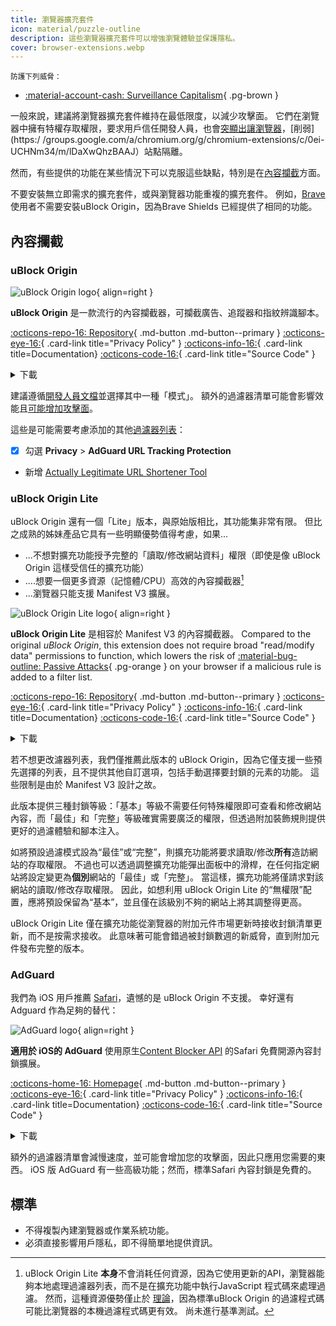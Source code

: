 ```yaml
---
title: 瀏覽器擴充套件
icon: material/puzzle-outline
description: 這些瀏覽器擴充套件可以增強瀏覽體驗並保護隱私。
cover: browser-extensions.webp
---
```


<small>防護下列威脅：</small>

- [:material-account-cash: Surveillance Capitalism](basics/common-threats.md#surveillance-as-a-business-model){ .pg-brown }

一般來說，建議將瀏覽器擴充套件維持在最低限度，以減少攻擊面。 它們在瀏覽器中擁有特權存取權限，要求用戶信任開發人員，也會[突顯出讓瀏覽器](https://en.wikipedia.org/wiki/Device_fingerprint#Browser_fingerprint)，[削弱](https:/ /groups.google.com/a/chromium.org/g/chromium-extensions/c/0ei-UCHNm34/m/lDaXwQhzBAAJ）站點隔離。

然而，有些提供的功能在某些情況下可以克服這些缺點，特別是在[內容攔截](basics/common-threats.md#mass-surveillance-programs)方面。

不要安裝無立即需求的擴充套件，或與瀏覽器功能重複的擴充套件。 例如，[Brave](desktop-browsers.md#brave)使用者不需要安裝uBlock Origin，因為Brave Shields 已經提供了相同的功能。

## 內容攔截

### uBlock Origin

<div class="admonition recommendation" markdown>

![uBlock Origin logo](assets/img/browsers/ublock_origin.svg){ align=right }

**uBlock Origin** 是一款流行的內容攔截器，可攔截廣告、追蹤器和指紋辨識腳本。

[:octicons-repo-16: Repository](https://github.com/gorhill/uBlock#readme){ .md-button .md-button--primary }
[:octicons-eye-16:](https://github.com/gorhill/uBlock/wiki/Privacy-policy){ .card-link title="Privacy Policy" }
[:octicons-info-16:](https://github.com/gorhill/uBlock/wiki){ .card-link title=Documentation}
[:octicons-code-16:](https://github.com/gorhill/uBlock){ .card-link title="Source Code" }

<details class="downloads" markdown>
<summary>下載</summary>

- [:simple-firefoxbrowser: Firefox](https://addons.mozilla.org/firefox/addon/ublock-origin)
- [:simple-googlechrome: Chrome](https://chrome.google.com/webstore/detail/ublock-origin/cjpalhdlnbpafiamejdnhcphjbkeiagm)
- [:fontawesome-brands-edge: Edge](https://microsoftedge.microsoft.com/addons/detail/ublock-origin/odfafepnkmbhccpbejgmiehpchacaeak)

</details>

</div>

建議遵循[開發人員文檔](https://github.com/gorhill/uBlock/wiki/Blocking-mode)並選擇其中一種「模式」。 額外的過濾器清單可能會影響效能且[可能增加攻擊面](https://portswigger.net/research/ublock-i-exfiltrate-exploiting-ad-blockers-with-css)。

這些是可能需要考慮添加的其他[過濾器列表](https://github.com/gorhill/uBlock/wiki/Dashboard:-Filter-lists)：

- [x] 勾選 **Privacy** > **AdGuard URL Tracking Protection**
- 新增 [Actually Legitimate URL Shortener Tool](https://raw.githubusercontent.com/DandelionSprout/adfilt/master/LegitimateURLShortener.txt)

### uBlock Origin Lite

uBlock Origin 還有一個「Lite」版本，與原始版相比，其功能集非常有限。 但比之成熟的姊妹產品它具有一些明顯優勢值得考慮，如果...

- ...不想對擴充功能授予完整的「讀取/修改網站資料」權限（即使是像 uBlock Origin 這樣受信任的擴充功能）
- ....想要一個更多資源（記憶體/CPU）高效的內容攔截器[^1]
- ...瀏覽器只能支援 Manifest V3 擴展。

<div class="admonition recommendation" markdown>

![uBlock Origin Lite logo](assets/img/browsers/ublock_origin_lite.svg){ align=right }

**uBlock Origin Lite** 是相容於 Manifest V3 的內容攔截器。 Compared to the original _uBlock Origin_, this extension does not require broad "read/modify data" permissions to function, which lowers the risk of [:material-bug-outline: Passive Attacks](basics/common-threats.md#security-and-privacy){ .pg-orange } on your browser if a malicious rule is added to a filter list.

[:octicons-repo-16: Repository](https://github.com/uBlockOrigin/uBOL-home#readme){ .md-button .md-button--primary }
[:octicons-eye-16:](https://github.com/uBlockOrigin/uBOL-home/wiki/Privacy-policy){ .card-link title="Privacy Policy" }
[:octicons-info-16:](https://github.com/uBlockOrigin/uBOL-home/wiki){ .card-link title=Documentation}
[:octicons-code-16:](https://github.com/gorhill/uBlock/tree/master/platform/mv3){ .card-link title="Source Code" }

<details class="downloads" markdown>
<summary>下載</summary>

- [:simple-firefoxbrowser: Firefox](https://addons.mozilla.org/addon/ublock-origin-lite)
- [:simple-googlechrome: Chrome](https://chrome.google.com/webstore/detail/ublock-origin-lite/ddkjiahejlhfcafbddmgiahcphecmpfh)

</details>

</div>

若不想更改濾器列表，我們僅推薦此版本的 uBlock Origin，因為它僅支援一些預先選擇的列表，且不提供其他自訂選項，包括手動選擇要封鎖的元素的功能。 這些限制是由於 Manifest V3 設計之故。

此版本提供三種封鎖等級：「基本」等級不需要任何特殊權限即可查看和修改網站內容，而「最佳」和「完整」等級確實需要廣泛的權限，但透過附加裝飾規則提供更好的過濾體驗和腳本注入。

如將預設過濾模式設為“最佳”或“完整”，則擴充功能將要求讀取/修改**所有**造訪網站的存取權限。 不過也可以透過調整擴充功能彈出面板中的滑桿，在任何指定網站將設定變更為**個別**網站的「最佳」或「完整」。 當這樣，擴充功能將僅請求對該網站的讀取/修改存取權限。 因此，如想利用 uBlock Origin Lite 的“無權限”配置，應將預設保留為“基本”，並且僅在該級別不夠的網站上將其調整得更高。

uBlock Origin Lite 僅在擴充功能從瀏覽器的附加元件市場更新時接收封鎖清單更新，而不是按需求接收。 此意味著可能會錯過被封鎖數週的新威脅，直到附加元件發布完整的版本。

### AdGuard

我們為 iOS 用戶推薦 [Safari](mobile-browsers.md#safari)，遺憾的是 uBlock Origin 不支援。 幸好還有 Adguard 作為足夠的替代：

<div class="admonition recommendation" markdown>

![AdGuard logo](assets/img/browsers/adguard.svg){ align=right }

**適用於 iOS的 AdGuard** 使用原生[Content Blocker API](https://developer.apple.com/documentation/safariservices/creating_a_content_blocker) 的Safari 免費開源內容封鎖擴展。

[:octicons-home-16: Homepage](https://adguard.com/en/adguard-ios/overview.html){ .md-button .md-button--primary }
[:octicons-eye-16:](https://adguard.com/privacy/ios.html){ .card-link title="Privacy Policy" }
[:octicons-info-16:](https://kb.adguard.com/ios){ .card-link title=Documentation}
[:octicons-code-16:](https://github.com/AdguardTeam/AdguardForiOS){ .card-link title="Source Code" }

<details class="downloads" markdown>
<summary>下載</summary>

- [:simple-appstore: App Store](https://apps.apple.com/app/id1047223162)

</details>

</div>

額外的過濾器清單會減慢速度，並可能會增加您的攻擊面，因此只應用您需要的東西。 iOS 版 AdGuard 有一些高級功能；然而，標準Safari 內容封鎖是免費的。

## 標準

- 不得複製內建瀏覽器或作業系統功能。
- 必須直接影響用戶隱私，即不得簡單地提供資訊。

[^1]: uBlock Origin Lite **本身**不會消耗任何資源，因為它使用更新的API，瀏覽器能夠本地處理過濾器列表，而不是在擴充功能中執行JavaScript 程式碼來處理過濾。 然而，這種資源優勢僅止於 [理論](https://github.com/uBlockOrigin/uBOL-home/wiki/Frequently-asked-questions-\(FAQ\)#is-ubol-more-efficient-cpu--and-memory-wise-than-ubo)，因為標準uBlock Origin 的過濾程式碼可能比瀏覽器的本機過濾程式碼更有效。 尚未進行基準測試。
